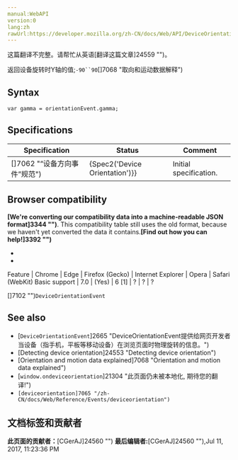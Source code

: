 ```yaml
---
manual:WebAPI
version:0
lang:zh
rawUrl:https://developer.mozilla.org/zh-CN/docs/Web/API/DeviceOrientationEvent/gamma
---
```




这篇翻译不完整。请帮忙从英语[翻译这篇文章]24559 "")。






返回设备旋转时Y轴的值;`-90``90`[]7068 "取向和运动数据解释")


## Syntax<a name="Syntax"></a>

```
var gamma = orientationEvent.gamma;

```

## Specifications<a name="Specifications"></a>
Specification | Status | Comment 
 ---  |  ---  |  ---  | 
[]7062 "“设备方向事件”规范") | {Spec2(&#39;Device Orientation&#39;)}} | Initial specification. 


## Browser compatibility<a name="Browser_compatibility"></a>


**[We&#39;re converting our compatibility data into a machine-readable JSON format]3344 "")**. This compatibility table still uses the old format, because we haven&#39;t yet converted the data it contains.**[Find out how you can help!]3392 "")**


* 
* 
Feature | Chrome | Edge | Firefox (Gecko) | Internet Explorer | Opera | Safari (WebKit) 
Basic support | 7.0 | (Yes) | 6 [1] | ? | ? | ? 





[]7102 "")`DeviceOrientationEvent`


## See also<a name="See_also"></a>

* [`DeviceOrientationEvent`]2665 "DeviceOrientationEvent提供给网页开发者当设备（指手机，平板等移动设备）在浏览页面时物理旋转的信息。")
* [Detecting device orientation]24553 "Detecting device orientation")
* [Orientation and motion data explained]7068 "Orientation and motion data explained")
* [`window.ondeviceorientation`]21304 "此页面仍未被本地化, 期待您的翻译!")
* `[deviceorientation]7065 "/zh-CN/docs/Web/Reference/Events/deviceorientation")`



## 文档标签和贡献者
**此页面的贡献者：**[CGerAJ]24560 "")
**最后编辑者:**[CGerAJ]24560 ""),<time>Jul 11, 2017, 11:23:36 PM</time>


